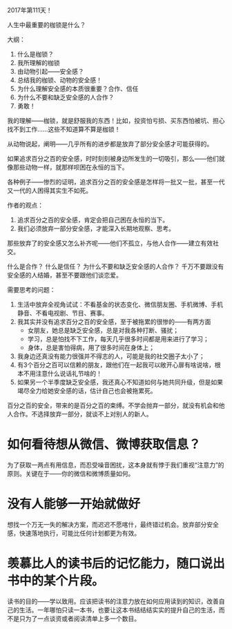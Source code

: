 2017年第111天！

人生中最重要的枷锁是什么？

大纲：

1. 什么是枷锁？
2. 我所理解的枷锁
3. 由动物引起——安全感？
4. 总结我的枷锁、动物的安全感！
5. 为什么理解安全感的本质很重要？合作、信任
6. 为什么不要和缺乏安全感的人合作？
7. 勇敢！

我的理解——枷锁，就是舒服我的东西！比如，投资怕亏损、买东西怕被坑、担心找不到工作......这些不知道算不算是枷锁！

从动物说起，阐明——几乎所有的进步都是放弃了部分安全感才可能获得的。

如果追求百分之百的安全感，时时刻刻被身边所发生的一切吸引，那么——他们就像那些动物一样，就那样呗困在永恒的当下。

各种例子——惨烈的证明，追求百分之百的安全感是怎样将一批又一批，甚至一代又一代的人困得其实生不如死。

作者的观点：

1. 追求百分之百的安全感，肯定会把自己困在永恒的当下。
2. 我们必须放弃一部分安全感，才能深入长期地观察、思考。

那些放弃了的安全感又怎么补齐呢——他们不孤立，与他人合作——建立有效社交。

什么是合作？
什么是信任？
为什么不要和缺乏安全感的人合作？
千万不要跟没有安全感的人结婚，甚至不要跟他们谈恋爱。

需要思考的问题：

1. 生活中放弃全视角试试：不看基金的状态变化、微信朋友圈、手机微博、手机静音、不看电视剧、节目、赛事。
2. 我其实并没有追求百分之百的安全感，至于被拖累的很惨的——有两方面
	* 女朋友，她总是缺乏安全感，总是对我各种打断、骚扰；
	* 学习，总是怕找不下工作，每天几乎很多时间都是用来进行了学习；
	* 身体，总是害怕得病，用了很多时间在身体上；
3. 我身边还真没有能力很强并不得志的人，可能是我的社交圈子太小了；
4. 有3个百分之百可以信赖的朋友，跟他们在一起我可以敞开心扉有啥说啥，根本不用注意什么说话礼节啥的！
5. 如果另一个半季度缺乏安全感，我还真心不知道如何与她共同升级，但是如果竭尽全力给她安全感的话，估计自己也会被拖累死。

百分之百的安全，带来的是百分之百的束缚。不学会抛弃一部分，就没有机会和他人合作。不选择放弃一部分，就谈不上对别人的新人。

# 如何看待想从微信、微博获取信息？

为了获取一两点有用信息，而忍受噪音困扰，这本身就有悖于我们重视“注意力”的原则。关键在于——你的微信和微博质量如何。

# 没有人能够一开始就做好

想找一个万无一失的解决方案，而迟迟不愿喀什，最终错过机会。放弃部分安全感，快速落地执行，可能比任何计划都更为有效。

# 羡慕比人的读书后的记忆能力，随口说出书中的某个片段。

读书的目的——学以致用。应该把读书的注意力放在如何应用读到的知识，改善自己的生活。一年哪怕只读一本书，也要让这本书结结结实实的提升自己的生活，而不是只为了一点谈资或者阅读清单上多一个数目。


